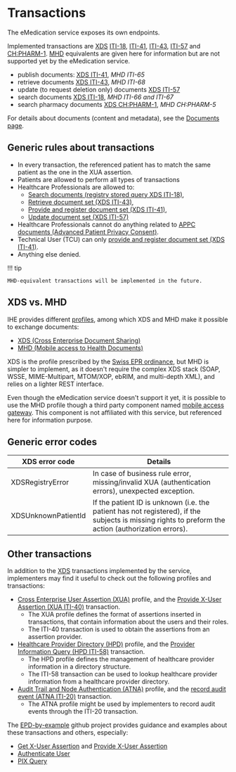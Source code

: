 # Transactions

The eMedication service exposes its own endpoints.

Implemented transactions are [XDS](https://profiles.ihe.net/ITI/TF/Volume1/ch-10.html) [ITI-18](https://profiles.ihe.net/ITI/TF/Volume2/ITI-18.html), [ITI-41](https://profiles.ihe.net/ITI/TF/Volume2/ITI-41.html), [ITI-43](https://profiles.ihe.net/ITI/TF/Volume2/ITI-43.html), [ITI-57](https://profiles.ihe.net/ITI/TF/Volume2/ITI-57.html) and [CH:PHARM-1](chpharm1.md). [MHD](https://profiles.ihe.net/ITI/MHD/index.html) equivalents are given here for information but are not supported yet by the eMedication service.

* publish documents: [XDS ITI-41](iti41.md), _MHD ITI-65_
* retrieve documents [XDS ITI-43](iti43.md), _MHD ITI-68_
* update (to request deletion only) documents [XDS ITI-57](iti57.md)
* search documents [XDS ITI-18](iti18.md), _MHD ITI-66 and ITI-67_
* search pharmacy documents [XDS CH:PHARM-1](chpharm1.md), _MHD CH:PHARM-5_

For details about documents (content and metadata), see the [Documents page](documents.md).

## Generic rules about transactions
* In every transaction, the referenced patient has to match the same patient as the one in the XUA assertion.
* Patients are allowed to perform all types of transactions
* Healthcare Professionals are allowed to:
    * [Search documents (registry stored query XDS ITI-18)](iti18.md), 
    * [Retrieve document set (XDS ITI-43)](iti43.md), 
    * [Provide and register document set (XDS ITI-41)](iti41.md), 
    * [Update document set (XDS ITI-57)](iti57.md)
* Healthcare Professionals cannot do anything related to [APPC documents (Advanced Patient Privacy Consent)](https://www.ihe.net/uploadedFiles/Documents/ITI/IHE_ITI_Suppl_APPC.pdf).
* Technical User (TCU)  can only [provide and register document set (XDS ITI-41)](iti41.md).
* Anything else denied.

!!! tip

    MHD-equivalent transactions will be implemented in the future.

## XDS vs. MHD
IHE provides different [profiles](https://profiles.ihe.net/ITI/TF/Volume1/index.html), among which XDS and MHD make it possible to exchange documents:

* [XDS (Cross Enterprise Document Sharing)](https://profiles.ihe.net/ITI/TF/Volume1/ch-10.html)
* [MHD (Mobile access to Health Documents)](https://profiles.ihe.net/ITI/MHD/index.html)

XDS is the profile prescribed by the [Swiss EPR ordinance](https://www.fedlex.admin.ch/eli/cc/2017/205/fr), but MHD is simpler to implement, as it doesn't require the complex XDS stack (SOAP, WSSE, MIME-Multipart, MTOM/XOP, ebRIM, and multi-depth XML), and relies on a lighter REST interface.

Even though the eMedication service doesn't support it yet, it is possible to use the MHD profile though a third party component named [mobile access gateway](https://www.mobileaccessgateway.ch/). This component is not affiliated with this service, but referenced here for information purpose.


## Generic error codes

| XDS error code      | Details                                                                                                                                             |
|---------------------|-----------------------------------------------------------------------------------------------------------------------------------------------------|
| XDSRegistryError    | In case of business rule error, missing/invalid XUA (authentication errors), unexpected exception.                                                  |
| XDSUnknownPatientId | If the patient ID is unknown (i.e. the patient has not registered), if the subjects is missing rights to preform the action (authorization errors). |

## Other transactions
In addition to the [XDS](https://profiles.ihe.net/ITI/TF/Volume1/ch-10.html) transactions implemented by the service, implementers may find it useful to check out the following profiles and transactions:

* [Cross Enterprise User Assertion (XUA)](https://profiles.ihe.net/ITI/TF/Volume1/ch-13.html) profile, and the [Provide X-User Assertion (XUA ITI-40)](https://profiles.ihe.net/ITI/TF/Volume2/ITI-40.html#3.40) transaction.
    * The XUA profile defines the format of assertions inserted in transactions, that contain information about the users and their roles.
    * The ITI-40 transaction is used to obtain the assertions from an assertion provider.
* [Healthcare Provider Directory (HPD)](https://www.ihe.net/uploadedFiles/Documents/ITI/IHE_ITI_Suppl_HPD.pdf) profile, and the [Provider Information Query (HPD ITI-58)](https://profiles.ihe.net/ITI/TF/Volume2/ITI-58.html) transaction.
    * The HPD profile defines the management of healthcare provider information in a directory structure.
    * The ITI-58 transaction can be used to lookup healthcare provider information from a healthcare provider directory.
* [Audit Trail and Node Authentication (ATNA)](https://profiles.ihe.net/ITI/TF/Volume1/ch-9.html) profile, and the [record audit event (ATNA ITI-20)](https://profiles.ihe.net/ITI/TF/Volume2/ITI-20.html#3.20) transaction.
    * The ATNA profile might be used by implementers to record audit events through the ITI-20 transaction.

The [EPD-by-example](https://github.com/ehealthsuisse/EPD-by-example/) github project provides guidance and examples about these transactions and others, especially:

* [Get X-User Assertion](https://github.com/ehealthsuisse/EPD-by-example/blob/main/files/GetXAssertion.md) and [Provide X-User Assertion](https://github.com/ehealthsuisse/EPD-by-example/blob/main/files/ProvideXAssertion.md)
* [Authenticate User](https://github.com/ehealthsuisse/EPD-by-example/blob/main/files/AuthenticateUser.md)
* [PIX Query](https://github.com/ehealthsuisse/EPD-by-example/blob/main/files/PIXQuery.md)